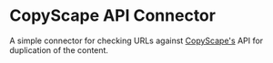 # CopyScape API Connector

A simple connector for checking URLs against [CopyScape's](http://www.copyscape.com/) 
API for duplication of the content.